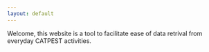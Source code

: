 ```yaml
---
layout: default
---
```


Welcome, this website is a tool to facilitate ease of data retrival from everyday CATPEST activities.


